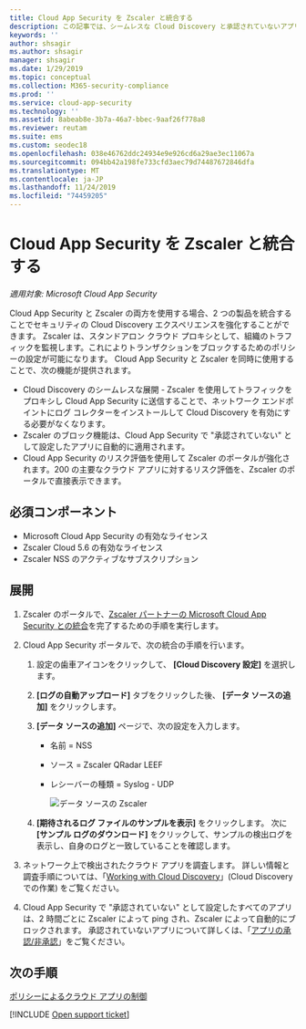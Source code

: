 ```yaml
---
title: Cloud App Security を Zscaler と統合する
description: この記事では、シームレスな Cloud Discovery と承認されていないアプリの自動ブロックのために Microsoft Cloud App Security と Zscaler を統合する方法について説明します。
keywords: ''
author: shsagir
ms.author: shsagir
manager: shsagir
ms.date: 1/29/2019
ms.topic: conceptual
ms.collection: M365-security-compliance
ms.prod: ''
ms.service: cloud-app-security
ms.technology: ''
ms.assetid: 8abeab8e-3b7a-46a7-bbec-9aaf26f778a8
ms.reviewer: reutam
ms.suite: ems
ms.custom: seodec18
ms.openlocfilehash: 038e46762ddc24934e9e926cd6a29ae3ec11067a
ms.sourcegitcommit: 094bb42a198fe733cfd3aec79d74487672846dfa
ms.translationtype: MT
ms.contentlocale: ja-JP
ms.lasthandoff: 11/24/2019
ms.locfileid: "74459205"
---
```

# <a name="integrate-cloud-app-security-with-zscaler"></a>Cloud App Security を Zscaler と統合する

*適用対象: Microsoft Cloud App Security*

Cloud App Security と Zscaler の両方を使用する場合、2 つの製品を統合することでセキュリティの Cloud Discovery エクスペリエンスを強化することができます。 Zscaler は、スタンドアロン クラウド プロキシとして、組織のトラフィックを監視します。これによりトランザクションをブロックするためのポリシーの設定が可能になります。 Cloud App Security と Zscaler を同時に使用することで、次の機能が提供されます。

- Cloud Discovery のシームレスな展開 - Zscaler を使用してトラフィックをプロキシし Cloud App Security に送信することで、ネットワーク エンドポイントにログ コレクターをインストールして Cloud Discovery を有効にする必要がなくなります。
- Zscaler のブロック機能は、Cloud App Security で "承認されていない" として設定したアプリに自動的に適用されます。
- Cloud App Security のリスク評価を使用して Zscaler のポータルが強化されます。200 の主要なクラウド アプリに対するリスク評価を、Zscaler のポータルで直接表示できます。

## <a name="prerequisites"></a>必須コンポーネント

- Microsoft Cloud App Security の有効なライセンス
- Zscaler Cloud 5.6 の有効なライセンス
- Zscaler NSS のアクティブなサブスクリプション 

## <a name="deployment"></a>展開

1. Zscaler のポータルで、[Zscaler パートナーの Microsoft Cloud App Security との統合](https://help.zscaler.com/zia/configuring-mcas-integration)を完了するための手順を実行します。
2. Cloud App Security ポータルで、次の統合の手順を行います。
    1. 設定の歯車アイコンをクリックして、 **[Cloud Discovery 設定]** を選択します。 
    2. **[ログの自動アップロード]** タブをクリックした後、 **[データ ソースの追加]** をクリックします。
    3. **[データ ソースの追加]** ページで、次の設定を入力します。

       - 名前 = NSS
       - ソース = Zscaler QRadar LEEF
       - レシーバーの種類 = Syslog - UDP

         ![データ ソースの Zscaler](./media/data-source-zscaler.png)

    4. **[期待されるログ ファイルのサンプルを表示]** をクリックします。 次に **[サンプル ログのダウンロード]** をクリックして、サンプルの検出ログを表示し、自身のログと一致していることを確認します。<br>

3. ネットワーク上で検出されたクラウド アプリを調査します。 詳しい情報と調査手順については、「[Working with Cloud Discovery](working-with-cloud-discovery-data.md)」(Cloud Discovery での作業) をご覧ください。

4. Cloud App Security で "承認されていない" として設定したすべてのアプリは、2 時間ごとに Zscaler によって ping され、Zscaler によって自動的にブロックされます。 承認されていないアプリについて詳しくは、「[アプリの承認/非承認](governance-discovery.md#BKMK_SanctionApp)」をご覧ください。

## <a name="next-steps"></a>次の手順

[ポリシーによるクラウド アプリの制御](control-cloud-apps-with-policies.md)

[!INCLUDE [Open support ticket](includes/support.md)]  
  

